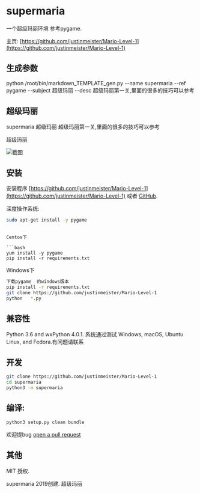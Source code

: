 supermaria
=============

一个超级玛丽环境
参考pygame.

主页: [https://github.com/justinmeister/Mario-Level-1](https://github.com/justinmeister/Mario-Level-1)

生成参数
----------------------------------------

python /root/bin/markdown_TEMPLATE_gen.py  --name supermaria --ref pygame  --subject 超级玛丽 --desc 超级玛丽第一关,里面的很多的技巧可以参考 

超级玛丽
----------------------------------------

supermaria 超级玛丽
超级玛丽第一关,里面的很多的技巧可以参考


超级玛丽

![截图](https://camo.githubusercontent.com/901450ea736f8347c94c8244a921074fb2f631a1/68747470733a2f2f7261772e6769746875622e636f6d2f6a757374696e6d6569737465722f4d6172696f2d4c6576656c2d312f6d61737465722f73637265656e73686f742e706e67)

安装
------------

安装程序
[https://github.com/justinmeister/Mario-Level-1](https://github.com/justinmeister/Mario-Level-1) 或者 [GitHub](https://github.com/justinmeister/Mario-Level-1/releases).

深度操作系统:

```bash
sudo apt-get install -y pygame 
```

```

Centos下

```bash
yum install -y pygame 
pip install -r requirements.txt

```

Windows下

```bash
下载pygame  的windows版本 
pip install -r requirements.txt
git clone https://github.com/justinmeister/Mario-Level-1
python   *.py 

```



兼容性
-------------

Python 3.6 and wxPython  4.0.1. 系统通过测试
Windows, macOS, Ubuntu Linux, and Fedora.有问题请联系

开发
-----------

```bash
git clone https://github.com/justinmeister/Mario-Level-1
cd supermaria
python3 -m supermaria
```

编译:
-----------

```bash
python3 setup.py clean bundle
```

欢迎提bug [open a pull request](https://github.com/justinmeister/Mario-Level-1/pulls) 

其他
-----

MIT 授权.

supermaria 2019创建.  超级玛丽

